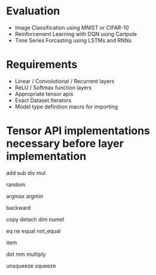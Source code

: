 # Evaluation  
- Image Classification using MNIST or CIFAR-10  
- Reinforcement Learning with DQN using Cartpole  
- Time Series Forcasting using LSTMs and RNNs  
  
# Requirements  
- Linear / Convolutional / Recurrent layers  
- ReLU / Softmax function layers
- Appropriate tensor apis  
- Exact Dataset Iterators  
- Model type definition macro for importing  

# Tensor API implementations necessary before layer implementation
add
sub
div
mul

random

argmax
argmin

backward

copy
detach
dim
numel

eq
ne
equal
not_equal

item

dot
mm
multiply

unsqueeze
squeeze

